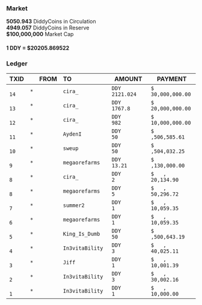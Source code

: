 ### Market
**5050.943** DiddyCoins in Circulation\
**4949.057** DiddyCoins in Reserve\
**$100,000,000** Market Cap

#### **1 DDY = $20205.869522**

### Ledger
|TXID   |FROM              |TO                |AMOUNT           |PAYMENT          |
|-------|-----------------:|:-----------------|-----------------|-----------------|
|`   14`|`*               `|`cira_           `|`DDY    2121.024`|`$ 30,000,000.00`|#
|`   13`|`*               `|`cira_           `|`DDY      1767.8`|`$ 20,000,000.00`|#
|`   12`|`*               `|`cira_           `|`DDY         982`|`$ 10,000,000.00`|#
|`   11`|`*               `|`AydenI          `|`DDY          50`|`$   ,506,585.61`|#
|`   10`|`*               `|`sweup           `|`DDY          50`|`$   ,504,032.25`|#
|`    9`|`*               `|`megaorefarms    `|`DDY       13.21`|`$   ,130,000.00`|#
|`    8`|`*               `|`cira_           `|`DDY           2`|`$   , 20,134.90`|#
|`    8`|`*               `|`megaorefarms    `|`DDY           5`|`$   , 50,296.72`|#
|`    7`|`*               `|`summer2         `|`DDY           1`|`$   , 10,059.35`|#
|`    6`|`*               `|`megaorefarms    `|`DDY           1`|`$   , 10,059.35`|#
|`    5`|`*               `|`King_Is_Dumb    `|`DDY          50`|`$   ,500,643.19`|#
|`    4`|`*               `|`In3vitaBility   `|`DDY           3`|`$   , 40,025.11`|#
|`    3`|`*               `|`Jiff            `|`DDY           1`|`$   , 10,001.39`|#
|`    2`|`*               `|`In3vitaBility   `|`DDY           3`|`$   , 30,002.16`|#
|`    1`|`*               `|`In3vitaBility   `|`DDY           1`|`$   , 10,000.00`|#
